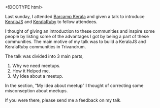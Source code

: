 &lt;!DOCTYPE html&gt;

Last sunday, I attended [Barcamp Kerala](http://barcampkerala.org/) and given a talk to introduce [KeralaJS](http://keralajs.org/) and [KeralaRuby](http://krug.github.io/) to fellow attendees.

I thought of giving an introduction to these communities and inspire some people by listing some of the advantages I got by being a part of these communities. The main motive of my talk was to build a KeralaJS and KeralaRuby communities in Trivandrum.

The talk was divided into 3 main parts,

1.  Why we need meetups.
2.  How it Helped me.
3.  My Idea about a meetup.

In the section, “My idea about meetup” I thought of correcting some misconseption about meetups.

If you were there, please send me a feedback on my talk.
